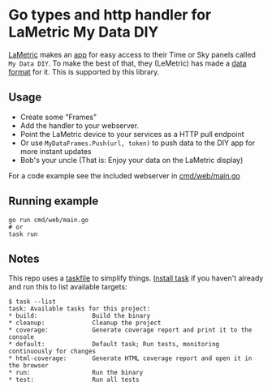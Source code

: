 # Go types and http handler for LaMetric My Data DIY

[LaMetric](https://lametric.com/) makes an [app](https://apps.lametric.com/apps/my_data_diy__with_no-code_possibilities_/8942?apps_for=sky&mosaic=129) for easy access to their Time or Sky panels called `My Data DIY`. To make the best of that, they (LeMetric) has made a [data format](https://help.lametric.com/support/solutions/articles/6000225467-my-data-diy) for it. This is supported by this library.

## Usage

- Create some "Frames"
- Add the handler to your webserver.
- Point the LaMetric device to your services as a HTTP pull endpoint
- Or use `MyDataFrames.Push(url, token)` to push data to the DIY app for more instant updates
- Bob's your uncle (That is: Enjoy your data on the LaMetric display)

For a code example see the included webserver in [cmd/web/main.go](https://github.com/hilli/lametric-my-data-diy-go/blob/main/cmd/web/main.go)

## Running example

```shell
go run cmd/web/main.go
# or
task run
```

## Notes

This repo uses a [taskfile](https://taskfile.dev/) to simplify things. [Install task](https://taskfile.dev/installation/) if you haven't already and run this to list available targets:

```shell
$ task --list
task: Available tasks for this project:
* build:               Build the binary
* cleanup:             Cleanup the project
* coverage:            Generate coverage report and print it to the console
* default:             Default task; Run tests, monitoring continuously for changes
* html-coverage:       Generate HTML coverage report and open it in the browser
* run:                 Run the binary
* test:                Run all tests
```
